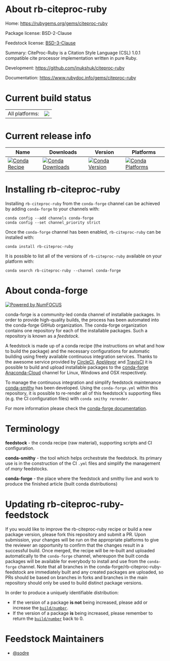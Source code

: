 About rb-citeproc-ruby
======================

Home: https://rubygems.org/gems/citeproc-ruby

Package license: BSD-2-Clause

Feedstock license: [BSD-3-Clause](https://github.com/conda-forge/rb-citeproc-ruby-feedstock/blob/master/LICENSE.txt)

Summary: CiteProc-Ruby is a Citation Style Language (CSL) 1.0.1 compatible cite processor implementation written in pure Ruby.

Development: https://github.com/inukshuk/citeproc-ruby

Documentation: https://www.rubydoc.info/gems/citeproc-ruby

Current build status
====================


<table><tr><td>All platforms:</td>
    <td>
      <a href="https://dev.azure.com/conda-forge/feedstock-builds/_build/latest?definitionId=7653&branchName=master">
        <img src="https://dev.azure.com/conda-forge/feedstock-builds/_apis/build/status/rb-citeproc-ruby-feedstock?branchName=master">
      </a>
    </td>
  </tr>
</table>

Current release info
====================

| Name | Downloads | Version | Platforms |
| --- | --- | --- | --- |
| [![Conda Recipe](https://img.shields.io/badge/recipe-rb--citeproc--ruby-green.svg)](https://anaconda.org/conda-forge/rb-citeproc-ruby) | [![Conda Downloads](https://img.shields.io/conda/dn/conda-forge/rb-citeproc-ruby.svg)](https://anaconda.org/conda-forge/rb-citeproc-ruby) | [![Conda Version](https://img.shields.io/conda/vn/conda-forge/rb-citeproc-ruby.svg)](https://anaconda.org/conda-forge/rb-citeproc-ruby) | [![Conda Platforms](https://img.shields.io/conda/pn/conda-forge/rb-citeproc-ruby.svg)](https://anaconda.org/conda-forge/rb-citeproc-ruby) |

Installing rb-citeproc-ruby
===========================

Installing `rb-citeproc-ruby` from the `conda-forge` channel can be achieved by adding `conda-forge` to your channels with:

```
conda config --add channels conda-forge
conda config --set channel_priority strict
```

Once the `conda-forge` channel has been enabled, `rb-citeproc-ruby` can be installed with:

```
conda install rb-citeproc-ruby
```

It is possible to list all of the versions of `rb-citeproc-ruby` available on your platform with:

```
conda search rb-citeproc-ruby --channel conda-forge
```


About conda-forge
=================

[![Powered by NumFOCUS](https://img.shields.io/badge/powered%20by-NumFOCUS-orange.svg?style=flat&colorA=E1523D&colorB=007D8A)](http://numfocus.org)

conda-forge is a community-led conda channel of installable packages.
In order to provide high-quality builds, the process has been automated into the
conda-forge GitHub organization. The conda-forge organization contains one repository
for each of the installable packages. Such a repository is known as a *feedstock*.

A feedstock is made up of a conda recipe (the instructions on what and how to build
the package) and the necessary configurations for automatic building using freely
available continuous integration services. Thanks to the awesome service provided by
[CircleCI](https://circleci.com/), [AppVeyor](https://www.appveyor.com/)
and [TravisCI](https://travis-ci.com/) it is possible to build and upload installable
packages to the [conda-forge](https://anaconda.org/conda-forge)
[Anaconda-Cloud](https://anaconda.org/) channel for Linux, Windows and OSX respectively.

To manage the continuous integration and simplify feedstock maintenance
[conda-smithy](https://github.com/conda-forge/conda-smithy) has been developed.
Using the ``conda-forge.yml`` within this repository, it is possible to re-render all of
this feedstock's supporting files (e.g. the CI configuration files) with ``conda smithy rerender``.

For more information please check the [conda-forge documentation](https://conda-forge.org/docs/).

Terminology
===========

**feedstock** - the conda recipe (raw material), supporting scripts and CI configuration.

**conda-smithy** - the tool which helps orchestrate the feedstock.
                   Its primary use is in the construction of the CI ``.yml`` files
                   and simplify the management of *many* feedstocks.

**conda-forge** - the place where the feedstock and smithy live and work to
                  produce the finished article (built conda distributions)


Updating rb-citeproc-ruby-feedstock
===================================

If you would like to improve the rb-citeproc-ruby recipe or build a new
package version, please fork this repository and submit a PR. Upon submission,
your changes will be run on the appropriate platforms to give the reviewer an
opportunity to confirm that the changes result in a successful build. Once
merged, the recipe will be re-built and uploaded automatically to the
`conda-forge` channel, whereupon the built conda packages will be available for
everybody to install and use from the `conda-forge` channel.
Note that all branches in the conda-forge/rb-citeproc-ruby-feedstock are
immediately built and any created packages are uploaded, so PRs should be based
on branches in forks and branches in the main repository should only be used to
build distinct package versions.

In order to produce a uniquely identifiable distribution:
 * If the version of a package **is not** being increased, please add or increase
   the [``build/number``](https://docs.conda.io/projects/conda-build/en/latest/resources/define-metadata.html#build-number-and-string).
 * If the version of a package **is** being increased, please remember to return
   the [``build/number``](https://docs.conda.io/projects/conda-build/en/latest/resources/define-metadata.html#build-number-and-string)
   back to 0.

Feedstock Maintainers
=====================

* [@sodre](https://github.com/sodre/)

